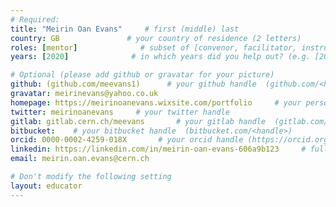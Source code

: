 ```yaml
---
# Required:
title: "Meirin Oan Evans"     # first (middle) last
country: GB               # your country of residence (2 letters)
roles: [mentor]              # subset of [convenor, facilitator, instructor, mentor]
years: [2020]              # in which years did you help out? (e.g. [2020, 2019])

# Optional (please add github or gravatar for your picture)
github: (github.com/meevans1)      # your github handle  (github.com/<handle>)
gravatar: meirinevans@yahoo.co.uk
homepage: https://meirinoanevans.wixsite.com/portfolio     # your personal homepage  (full url)
twitter: meirinoanevans     # your twitter handle 
gitlab: gitlab.cern.ch/meevans       # your gitlab handle  (gitlab.com/<handle>)
bitbucket:    # your bitbucket handle  (bitbucket.com/<handle>)
orcid: 0000-0002-4259-018X       # your orcid handle (https://orcid.org/<handle>)
linkedin: https://linkedin.com/in/meirin-oan-evans-606a9b123     # full url (https://linkedin.com/in/your-name-some-hex-code)
email: meirin.oan.evans@cern.ch

# Don't modify the following setting
layout: educator
---
```


<!-- Write something about yourself here (if you want)! 
Hi, Meirin here. So far, I've mentored on the Virtual Pipelines training after participating in the Awesome Bootcamp. I'm a content developer for a future Machine Learning training and I'll be a mentor for the upcoming Virtual Docker training. My work is to prepare ATLAS Open Data for use in education, including particle physics, data science and machine learning.
-->
